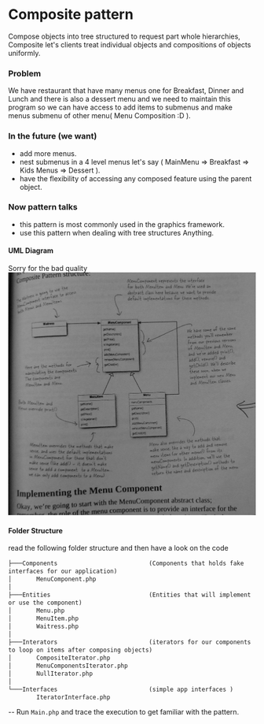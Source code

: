 # Composite pattern
Compose objects into tree structured to request part whole hierarchies, Composite let's clients treat individual objects and compositions of objects uniformly.

### Problem
We have restaurant that have many menus one for Breakfast, Dinner and Lunch and there is also a dessert menu and we need to maintain this program so we can have access to add items to submenus and make menus submenu of other menu( Menu Composition :D ).

### In the future (we want)
- add more menus.
- nest submenus in a 4 level menus let's say ( MainMenu => Breakfast => Kids Menus => Dessert ).
- have the flexibility of accessing any composed feature using the parent object.

### Now pattern talks
- this pattern is most commonly used in the graphics framework.
- use this pattern when dealing with tree structures Anything.
#### UML Diagram
Sorry for the bad quality
![Command Pattern](https://github.com/aa-ahmed-aa/Design_Pattern/blob/master/Composite%20pattern/UML.jpg)
#### Folder Structure
read the following folder structure and then have a look on the code
```
├───Components                          (Components that holds fake interfaces for our application)
│       MenuComponent.php
│
├───Entities                            (Entities that will implement or use the component)
│       Menu.php
│       MenuItem.php
│       Waitress.php
│
├───Interators                          (iterators for our components to loop on items after composing objects)
│       CompositeIterator.php
│       MenuComponentsIterator.php
│       NullIterator.php
│
└───Interfaces                          (simple app interfaces )
        IteratorInterface.php
```

-- Run `Main.php` and trace the execution to get familiar with the pattern.